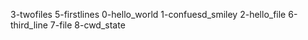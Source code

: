 3-twofiles
5-firstlines
0-hello_world
1-confuesd_smiley
2-hello_file
6-third_line
7-file
8-cwd_state
